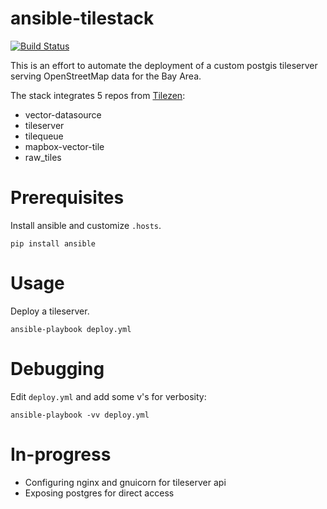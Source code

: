 # ansible-tilestack

[![Build Status](https://travis-ci.org/brennv/tilestack.svg?branch=master)](https://travis-ci.org/brennv/tilestack)

This is an effort to automate the deployment of a custom postgis tileserver serving OpenStreetMap data for the Bay Area.

The stack integrates 5 repos from [Tilezen](https://github.com/tilezen):

- vector-datasource
- tileserver
- tilequeue
- mapbox-vector-tile
- raw_tiles

# Prerequisites

Install ansible and customize `.hosts`.

```
pip install ansible
```

# Usage

Deploy a tileserver.

```
ansible-playbook deploy.yml
```

# Debugging

Edit `deploy.yml` and add some v's for verbosity:

```
ansible-playbook -vv deploy.yml
```

# In-progress

- Configuring nginx and gnuicorn for tileserver api
- Exposing postgres for direct access
